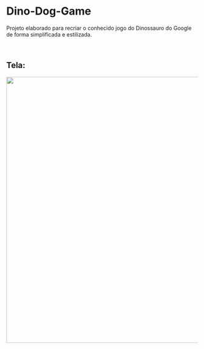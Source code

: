 # Dino-Dog-Game

<p>
  Projeto elaborado para recriar o conhecido jogo do Dinossauro do Google de forma simplificada e estilizada.
</p>
<br>

## Tela:
<div align="center">
<img src="https://user-images.githubusercontent.com/107662845/188037979-1b14708c-73b4-45d1-87de-3c3158f595ae.png" width="700px" />
</div>
